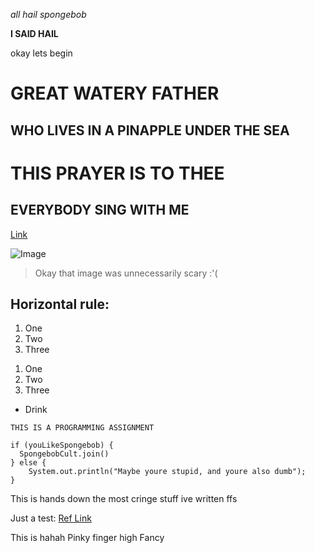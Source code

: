*all hail spongebob*

**I SAID HAIL**

okay lets begin

# GREAT WATERY FATHER
## WHO LIVES IN A PINAPPLE UNDER THE SEA
# THIS PRAYER IS TO THEE
## EVERYBODY SING WITH ME

[Link](https://spongebob.fandom.com/)

![Image](https://i.ytimg.com/vi/0cW856bkLS0/maxresdefault.jpg)

> Okay that image was unnecessarily scary :'(

Horizontal rule:
---

1. One
2. Two
3. Three

1) One
2) Two
3) Three

* Drink

`THIS IS A PROGRAMMING ASSIGNMENT`

```
if (youLikeSpongebob) {
  SpongebobCult.join()
} else {
    System.out.println("Maybe youre stupid, and youre also dumb");
}
```

This is hands down the most cringe stuff ive written ffs




Just a test:
[Ref Link][1]

This is hahah
Pinky finger high
Fancy

[1]: https://spongebob.fandom.com/




